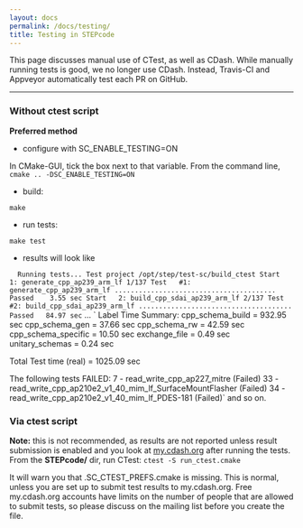 ```yaml
---
layout: docs
permalink: /docs/testing/
title: Testing in STEPcode
---
```


This page discusses manual use of CTest, as well as CDash. While manually running tests is good, we no longer use CDash. Instead, Travis-CI and Appveyor automatically test each PR on GitHub.

----

### Without ctest script

**Preferred method**

-   configure with SC_ENABLE_TESTING=ON

In CMake-GUI, tick the box next to that variable. From the command line,
`cmake .. -DSC_ENABLE_TESTING=ON`

-   build:

`make`

-   run tests:

`make test`

-   results will look like

`  Running tests...
  Test project /opt/step/test-sc/build_ctest
          Start   1: generate_cpp_ap239_arm_lf
    1/137 Test   #1: generate_cpp_ap239_arm_lf ........................................   Passed    3.55 sec
          Start   2: build_cpp_sdai_ap239_arm_lf
    2/137 Test   #2: build_cpp_sdai_ap239_arm_lf ......................................   Passed   84.97 sec`
... `  Label Time Summary:
  cpp_schema_build       = 932.95 sec
  cpp_schema_gen         =  37.66 sec
  cpp_schema_rw          =  42.59 sec
  cpp_schema_specific    =  10.50 sec
  exchange_file          =   0.49 sec
  unitary_schemas        =   0.24 sec
  
  Total Test time (real) = 1025.09 sec
  
  The following tests FAILED:
            7 - read_write_cpp_ap227_mitre (Failed)
           33 - read_write_cpp_ap210e2_v1_40_mim_lf_SurfaceMountFlasher (Failed)
           34 - read_write_cpp_ap210e2_v1_40_mim_lf_PDES-181 (Failed)`
and so on.

### Via ctest script

**Note:** this is not recommended, as results are not reported unless result submission is enabled and you look at [my.cdash.org](http://my.cdash.org/index.php?project=StepClassLibrary) after running the tests. From the **STEPcode/** dir, run CTest: `ctest -S run_ctest.cmake`

It will warn you that .SC_CTEST_PREFS.cmake is missing. This is normal, unless you are set up to submit test results to my.cdash.org. Free my.cdash.org accounts have limits on the number of people that are allowed to submit tests, so please discuss on the mailing list before you create the file.
